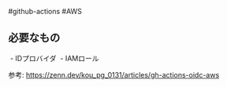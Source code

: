 #github-actions #AWS 

## 必要なもの

 - IDプロバイダ
 - IAMロール


参考: https://zenn.dev/kou_pg_0131/articles/gh-actions-oidc-aws